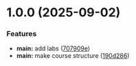 # 1.0.0 (2025-09-02)


### Features

* **main:** add labs ([707909e](github.com/Nadir-cloud/os-intro/commits/707909e310d0e933d2ceb2033e491359121e625f))
* **main:** make course structure ([190d286](github.com/Nadir-cloud/os-intro/commits/190d28609f936bde32a6e6021147d9400d899f22))




